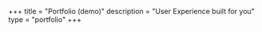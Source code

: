 +++
title = "Portfolio (demo)"
description = "User Experience built for you"
type = "portfolio"
+++
